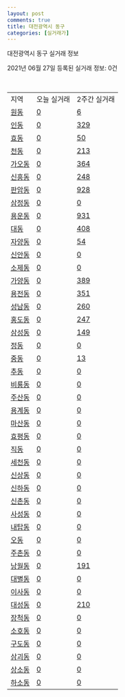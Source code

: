 ```yaml
---
layout: post
comments: true
title: 대전광역시 동구
categories: [실거래가]
---
```


대전광역시 동구 실거래 정보

2021년 06월 27일 등록된 실거래 정보: 0건

<script type="text/javascript">
  google.charts.load('current', {'packages':['corechart']});
  google.charts.setOnLoadCallback(drawChart);

  function drawChart() {
    var data = google.visualization.arrayToDataTable([['거래일', '매매', '전월세', '전매'], ['2020-06', 32, 32, 0], ['2020-07', 200, 201, 42], ['2020-08', 195, 159, 37], ['2020-09', 177, 178, 11], ['2020-10', 203, 216, 36], ['2020-11', 262, 293, 37], ['2020-12', 331, 350, 26], ['2021-01', 240, 296, 15], ['2021-02', 180, 206, 15], ['2021-03', 249, 205, 8], ['2021-04', 204, 151, 13], ['2021-05', 252, 139, 5], ['2021-06', 85, 58, 2]]);

    var options = {
      title: '최근 유형별 거래량 추이',
      legend: { position: 'bottom' }
    };

    var chart = new google.visualization.LineChart(document.getElementById('columnchart_material'));
    chart.draw(data, (options));
  }
</script>

<div id="columnchart_material" style="width: 450px; margin-left: -35px"></div>
<br>
<table class="sortable">
  <tr>
    <td>지역</td>
    <td>오늘 실거래</td>
    <td>2주간 실거래</td>
  </tr>

  
  <tr class="item">
    <td><a href="3011010100.html">원동</a></td>
    <td><a href="3011010100.html">0</a></td>
    <td><a href="3011010100.html">6</a></td>
  </tr>
    

  <tr class="item">
    <td><a href="3011010200.html">인동</a></td>
    <td><a href="3011010200.html">0</a></td>
    <td><a href="3011010200.html">329</a></td>
  </tr>
    

  <tr class="item">
    <td><a href="3011010300.html">효동</a></td>
    <td><a href="3011010300.html">0</a></td>
    <td><a href="3011010300.html">50</a></td>
  </tr>
    

  <tr class="item">
    <td><a href="3011010400.html">천동</a></td>
    <td><a href="3011010400.html">0</a></td>
    <td><a href="3011010400.html">213</a></td>
  </tr>
    

  <tr class="item">
    <td><a href="3011010500.html">가오동</a></td>
    <td><a href="3011010500.html">0</a></td>
    <td><a href="3011010500.html">364</a></td>
  </tr>
    

  <tr class="item">
    <td><a href="3011010600.html">신흥동</a></td>
    <td><a href="3011010600.html">0</a></td>
    <td><a href="3011010600.html">248</a></td>
  </tr>
    

  <tr class="item">
    <td><a href="3011010700.html">판암동</a></td>
    <td><a href="3011010700.html">0</a></td>
    <td><a href="3011010700.html">928</a></td>
  </tr>
    

  <tr class="item">
    <td><a href="3011010800.html">삼정동</a></td>
    <td><a href="3011010800.html">0</a></td>
    <td><a href="3011010800.html">0</a></td>
  </tr>
    

  <tr class="item">
    <td><a href="3011010900.html">용운동</a></td>
    <td><a href="3011010900.html">0</a></td>
    <td><a href="3011010900.html">931</a></td>
  </tr>
    

  <tr class="item">
    <td><a href="3011011000.html">대동</a></td>
    <td><a href="3011011000.html">0</a></td>
    <td><a href="3011011000.html">408</a></td>
  </tr>
    

  <tr class="item">
    <td><a href="3011011100.html">자양동</a></td>
    <td><a href="3011011100.html">0</a></td>
    <td><a href="3011011100.html">54</a></td>
  </tr>
    

  <tr class="item">
    <td><a href="3011011200.html">신안동</a></td>
    <td><a href="3011011200.html">0</a></td>
    <td><a href="3011011200.html">0</a></td>
  </tr>
    

  <tr class="item">
    <td><a href="3011011300.html">소제동</a></td>
    <td><a href="3011011300.html">0</a></td>
    <td><a href="3011011300.html">0</a></td>
  </tr>
    

  <tr class="item">
    <td><a href="3011011400.html">가양동</a></td>
    <td><a href="3011011400.html">0</a></td>
    <td><a href="3011011400.html">389</a></td>
  </tr>
    

  <tr class="item">
    <td><a href="3011011500.html">용전동</a></td>
    <td><a href="3011011500.html">0</a></td>
    <td><a href="3011011500.html">351</a></td>
  </tr>
    

  <tr class="item">
    <td><a href="3011011600.html">성남동</a></td>
    <td><a href="3011011600.html">0</a></td>
    <td><a href="3011011600.html">260</a></td>
  </tr>
    

  <tr class="item">
    <td><a href="3011011700.html">홍도동</a></td>
    <td><a href="3011011700.html">0</a></td>
    <td><a href="3011011700.html">247</a></td>
  </tr>
    

  <tr class="item">
    <td><a href="3011011800.html">삼성동</a></td>
    <td><a href="3011011800.html">0</a></td>
    <td><a href="3011011800.html">149</a></td>
  </tr>
    

  <tr class="item">
    <td><a href="3011011900.html">정동</a></td>
    <td><a href="3011011900.html">0</a></td>
    <td><a href="3011011900.html">0</a></td>
  </tr>
    

  <tr class="item">
    <td><a href="3011012000.html">중동</a></td>
    <td><a href="3011012000.html">0</a></td>
    <td><a href="3011012000.html">13</a></td>
  </tr>
    

  <tr class="item">
    <td><a href="3011012100.html">추동</a></td>
    <td><a href="3011012100.html">0</a></td>
    <td><a href="3011012100.html">0</a></td>
  </tr>
    

  <tr class="item">
    <td><a href="3011012200.html">비룡동</a></td>
    <td><a href="3011012200.html">0</a></td>
    <td><a href="3011012200.html">0</a></td>
  </tr>
    

  <tr class="item">
    <td><a href="3011012300.html">주산동</a></td>
    <td><a href="3011012300.html">0</a></td>
    <td><a href="3011012300.html">0</a></td>
  </tr>
    

  <tr class="item">
    <td><a href="3011012400.html">용계동</a></td>
    <td><a href="3011012400.html">0</a></td>
    <td><a href="3011012400.html">0</a></td>
  </tr>
    

  <tr class="item">
    <td><a href="3011012500.html">마산동</a></td>
    <td><a href="3011012500.html">0</a></td>
    <td><a href="3011012500.html">0</a></td>
  </tr>
    

  <tr class="item">
    <td><a href="3011012600.html">효평동</a></td>
    <td><a href="3011012600.html">0</a></td>
    <td><a href="3011012600.html">0</a></td>
  </tr>
    

  <tr class="item">
    <td><a href="3011012700.html">직동</a></td>
    <td><a href="3011012700.html">0</a></td>
    <td><a href="3011012700.html">0</a></td>
  </tr>
    

  <tr class="item">
    <td><a href="3011012800.html">세천동</a></td>
    <td><a href="3011012800.html">0</a></td>
    <td><a href="3011012800.html">0</a></td>
  </tr>
    

  <tr class="item">
    <td><a href="3011012900.html">신상동</a></td>
    <td><a href="3011012900.html">0</a></td>
    <td><a href="3011012900.html">0</a></td>
  </tr>
    

  <tr class="item">
    <td><a href="3011013000.html">신하동</a></td>
    <td><a href="3011013000.html">0</a></td>
    <td><a href="3011013000.html">0</a></td>
  </tr>
    

  <tr class="item">
    <td><a href="3011013100.html">신촌동</a></td>
    <td><a href="3011013100.html">0</a></td>
    <td><a href="3011013100.html">0</a></td>
  </tr>
    

  <tr class="item">
    <td><a href="3011013200.html">사성동</a></td>
    <td><a href="3011013200.html">0</a></td>
    <td><a href="3011013200.html">0</a></td>
  </tr>
    

  <tr class="item">
    <td><a href="3011013300.html">내탑동</a></td>
    <td><a href="3011013300.html">0</a></td>
    <td><a href="3011013300.html">0</a></td>
  </tr>
    

  <tr class="item">
    <td><a href="3011013400.html">오동</a></td>
    <td><a href="3011013400.html">0</a></td>
    <td><a href="3011013400.html">0</a></td>
  </tr>
    

  <tr class="item">
    <td><a href="3011013500.html">주촌동</a></td>
    <td><a href="3011013500.html">0</a></td>
    <td><a href="3011013500.html">0</a></td>
  </tr>
    

  <tr class="item">
    <td><a href="3011013600.html">낭월동</a></td>
    <td><a href="3011013600.html">0</a></td>
    <td><a href="3011013600.html">191</a></td>
  </tr>
    

  <tr class="item">
    <td><a href="3011013700.html">대별동</a></td>
    <td><a href="3011013700.html">0</a></td>
    <td><a href="3011013700.html">0</a></td>
  </tr>
    

  <tr class="item">
    <td><a href="3011013800.html">이사동</a></td>
    <td><a href="3011013800.html">0</a></td>
    <td><a href="3011013800.html">0</a></td>
  </tr>
    

  <tr class="item">
    <td><a href="3011013900.html">대성동</a></td>
    <td><a href="3011013900.html">0</a></td>
    <td><a href="3011013900.html">210</a></td>
  </tr>
    

  <tr class="item">
    <td><a href="3011014000.html">장척동</a></td>
    <td><a href="3011014000.html">0</a></td>
    <td><a href="3011014000.html">0</a></td>
  </tr>
    

  <tr class="item">
    <td><a href="3011014100.html">소호동</a></td>
    <td><a href="3011014100.html">0</a></td>
    <td><a href="3011014100.html">0</a></td>
  </tr>
    

  <tr class="item">
    <td><a href="3011014200.html">구도동</a></td>
    <td><a href="3011014200.html">0</a></td>
    <td><a href="3011014200.html">0</a></td>
  </tr>
    

  <tr class="item">
    <td><a href="3011014300.html">삼괴동</a></td>
    <td><a href="3011014300.html">0</a></td>
    <td><a href="3011014300.html">0</a></td>
  </tr>
    

  <tr class="item">
    <td><a href="3011014400.html">상소동</a></td>
    <td><a href="3011014400.html">0</a></td>
    <td><a href="3011014400.html">0</a></td>
  </tr>
    

  <tr class="item">
    <td><a href="3011014500.html">하소동</a></td>
    <td><a href="3011014500.html">0</a></td>
    <td><a href="3011014500.html">0</a></td>
  </tr>
    


</table>


    